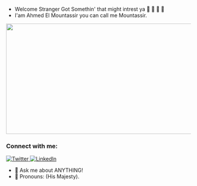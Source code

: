 - Welcome Stranger Got Somethin' that might intrest ya  📕 📗 📘 📙
- I'am Ahmed El Mountassir you can call me Mountassir.
<img src="https://media.giphy.com/media/udhngZK2IFTc4/giphy.gif" width='550' height='300'  />

### Connect with me:
<p>
    <a href="https://twitter.com/mountassir_13">
    <img alt="Twitter" src="https://img.shields.io/badge/Twitter%20-%231DA1F2.svg?&style=for-the-badge&logo=Twitter&logoColor=white"</a>
    <!-- 
    <img alt="Discord" src="https://img.shields.io/badge/Discord%20-%237289DA.svg?&style=for-the-badge&logo=discord&logoColor=white"/></a>-->
    <a href="https://www.linkedin.com/in/ahmed-elmountassir/">   
    <img alt="LinkedIn" src="https://img.shields.io/badge/linkedin-%230077B5.svg?style=for-the-badge&logo=linkedin&logoColor=white"/></a>
</p>

- 💬 Ask me about ANYTHING!
- 🌸 Pronouns: (His Majesty).
<!--<img align="left" alt="Makarov's GitHub Stats" src="https://github-readme-stats.vercel.app/api?username=vmakar0v&show_icons=true&hide_border=true" /> -->

[Twitter]:https://twitter.com/mountassir_007
[LinkedIn]:https://www.linkedin.com/in/ahmed-elmountassir
[Instagram]:https://www.instagram.com/mountassir_007
[Facebook]:https://www.facebook.com/amountassir007

